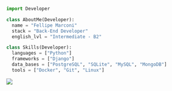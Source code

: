 ```python
import Developer

class AboutMe(Developer):
  name = "Fellipe Marconi"
  stack = "Back-End Developer"
  english_lvl = "Intermediate - B2"

class Skills(Developer):
  languages = ["Python"]
  frameworks = ["Django"]
  data_bases = ["PostgreSQL", "SQLite", "MySQL", "MongoDB"]
  tools = ["Docker", "Git", "Linux"]
```
<a href="https://www.linkedin.com/in/fellipe-marconi-120b79237/" target="blank"><img src="https://img.shields.io/badge/-LinkedIn-%230077B5?style=for-the-badge&logo=linkedin&logoColor=white"></a>
